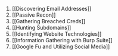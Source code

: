 1) [[Discovering Email Addresses]]
2) [[Passive Recon]]
3) [[Gathering Breached Creds]]
4) [[Hunting Subdomains]]
5) [[Identifying Website Technologies]]
6) [[Information Gathering with Burp Suite]]
7) [[Google Fu and Utilizing Social Media]]
